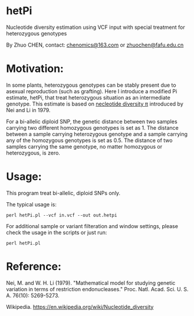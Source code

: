 # hetPi
Nucleotide diversity estimation using VCF input with special treatment for heterozygous genotypes

By Zhuo CHEN, contact: chenomics@163.com or zhuochen@fafu.edu.cn

# Motivation:

In some plants, heterozygous genotypes can be stably present due to asexual reproduction (such as grafting). Here I introduce a modified Pi estimate, hetPi, that treat heterozygous situation as an intermediate genotype. This estimate is based on [necleotide diversity π](https://doi.org/10.1073/pnas.76.10.5269) introduced by Nei and Li in 1979.

For a bi-allelic diploid SNP, the genetic distance between two samples carrying two different homozygous genotypes is set as 1. The distance between a sample carrying heterozygous genotype and a sample carrying any of the homozygous genotypes is set as 0.5. The distance of two samples carrying the same genotype, no matter homozygous or heterozygous, is zero.

# Usage:

This program treat bi-allelic, diploid SNPs only.

The typical usage is:

`perl hetPi.pl --vcf in.vcf --out out.hetpi`

For additional sample or variant filteration and window settings, please check the usage in the scripts or just run:

`perl hetPi.pl`

# Reference:

Nei, M. and W. H. Li (1979). "Mathematical model for studying genetic variation in terms of restriction endonucleases." Proc. Natl. Acad. Sci. U. S. A. 76(10): 5269-5273.

Wikipedia. https://en.wikipedia.org/wiki/Nucleotide_diversity
